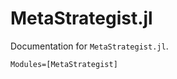 # MetaStrategist.jl

Documentation for `MetaStrategist.jl`.

```@autodocs
Modules=[MetaStrategist]
```
